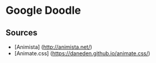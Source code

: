 # Google Doodle

## Sources
* [Animista] (http://animista.net/)
* [Animate.css] (https://daneden.github.io/animate.css/)

